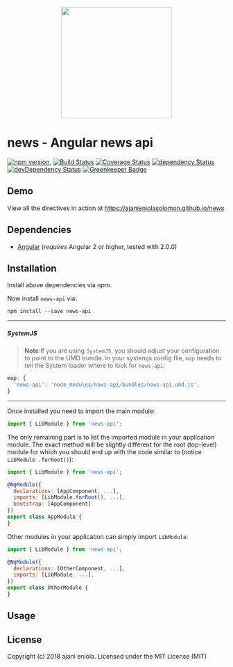 <p align="center">
  <img height="256px" width="256px" style="text-align: center;" src="https://cdn.rawgit.com/ajanieniolasolomon/news/master/demo/src/assets/logo.svg">
</p>

# news -  Angular news api

[![npm version](https://badge.fury.io/js/news.svg)](https://badge.fury.io/js/news),
[![Build Status](https://travis-ci.org/ajanieniolasolomon/news.svg?branch=master)](https://travis-ci.org/ajanieniolasolomon/news)
[![Coverage Status](https://coveralls.io/repos/github/ajanieniolasolomon/news/badge.svg?branch=master)](https://coveralls.io/github/ajanieniolasolomon/news?branch=master)
[![dependency Status](https://david-dm.org/ajanieniolasolomon/news/status.svg)](https://david-dm.org/ajanieniolasolomon/news)
[![devDependency Status](https://david-dm.org/ajanieniolasolomon/news/dev-status.svg?branch=master)](https://david-dm.org/ajanieniolasolomon/news#info=devDependencies)
[![Greenkeeper Badge](https://badges.greenkeeper.io/ajanieniolasolomon/news.svg)](https://greenkeeper.io/)

## Demo

View all the directives in action at https://ajanieniolasolomon.github.io/news

## Dependencies
* [Angular](https://angular.io) (*requires* Angular 2 or higher, tested with 2.0.0)

## Installation
Install above dependencies via *npm*. 

Now install `news-api` via:
```shell
npm install --save news-api
```

---
##### SystemJS
>**Note**:If you are using `SystemJS`, you should adjust your configuration to point to the UMD bundle.
In your systemjs config file, `map` needs to tell the System loader where to look for `news-api`:
```js
map: {
  'news-api': 'node_modules/news-api/bundles/news-api.umd.js',
}
```
---

Once installed you need to import the main module:
```js
import { LibModule } from 'news-api';
```
The only remaining part is to list the imported module in your application module. The exact method will be slightly
different for the root (top-level) module for which you should end up with the code similar to (notice ` LibModule .forRoot()`):
```js
import { LibModule } from 'news-api';

@NgModule({
  declarations: [AppComponent, ...],
  imports: [LibModule.forRoot(), ...],  
  bootstrap: [AppComponent]
})
export class AppModule {
}
```

Other modules in your application can simply import ` LibModule `:

```js
import { LibModule } from 'news-api';

@NgModule({
  declarations: [OtherComponent, ...],
  imports: [LibModule, ...], 
})
export class OtherModule {
}
```

## Usage



## License

Copyright (c) 2018 ajani eniola. Licensed under the MIT License (MIT)

